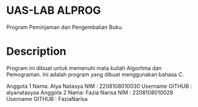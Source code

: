 # UAS-LAB ALPROG
Program Peminjaman dan Pengembalian Buku.

# Description
Program ini dibuat untuk memenuhi mata kuliah Algoritma dan Pemograman.
Ini adalah program yang dibuat menggunakan bahasa C. 

Anggota 1
Nama: Alya Natasya
NIM : 2208108010030
Username GITHUB : alyanatasyaa
Anggota 2
Nama: Fazia Narisa
NIM : 2208108010028
Username GITHUB : FaziaNarisa
